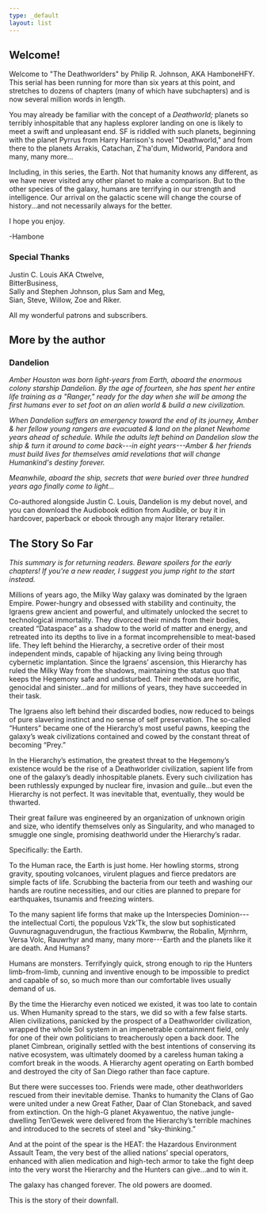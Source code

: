 ```yaml
---
type: _default
layout: list
---
```


## Welcome!

Welcome to "The Deathworlders" by Philip R. Johnson, AKA HamboneHFY. This serial has been running for more than six years at this point, and stretches to dozens of chapters (many of which have subchapters) and is now several million words in length.

You may already be familiar with the concept of a *Deathworld;* planets so terribly inhospitable that any hapless explorer landing on one is likely to meet a swift and unpleasant end. SF is riddled with such planets, beginning with the planet Pyrrus from Harry Harrison's novel "Deathworld," and from there to the planets Arrakis, Catachan, Z'ha'dum, Midworld, Pandora and many, many more...

Including, in this series, the Earth. Not that humanity knows any different, as we have never visited any other planet to make a comparison. But to the other species of the galaxy, humans are terrifying in our strength and intelligence. Our arrival on the galactic scene will change the course of history...and not necessarily always for the better.

I hope you enjoy.

-Hambone

### Special Thanks

Justin C. Louis AKA Ctwelve,    
BitterBusiness,    
Sally and Stephen Johnson, plus Sam and Meg,    
Sian, Steve, Willow, Zoe and Riker.

All my wonderful patrons and subscribers.

## More by the author

### Dandelion

*Amber Houston was born light-years from Earth, aboard the enormous colony starship Dandelion. By the age of fourteen, she has spent her entire life training as a "Ranger," ready for the day when she will be among the first humans ever to set foot on an alien world & build a new civilization.*

*When Dandelion suffers an emergency toward the end of its journey, Amber & her fellow young rangers are evacuated & land on the planet Newhome years ahead of schedule. While the adults left behind on Dandelion slow the ship & turn it around to come back---in eight years---Amber & her friends must build lives for themselves amid revelations that will change Humankind's destiny forever.*

*Meanwhile, aboard the ship, secrets that were buried over three hundred years ago finally come to light...*

Co-authored alongside Justin C. Louis, Dandelion is my debut novel, and you can download the Audiobook edition from Audible, or buy it in hardcover, paperback or ebook through any major literary retailer.

## The Story So Far
*This summary is for returning readers. Beware spoilers for the early chapters! If you're a new reader, I suggest you jump right to the start instead.*

Millions of years ago, the Milky Way galaxy was dominated by the Igraen Empire. Power-hungry and obsessed with stability and continuity, the Igraens grew ancient and powerful, and ultimately unlocked the secret to technological immortality. They divorced their minds from their bodies, created “Dataspace” as a shadow to the world of matter and energy, and retreated into its depths to live in a format incomprehensible to meat-based life. They left behind the Hierarchy, a secretive order of their most independent minds, capable of hijacking any living being through cybernetic implantation. Since the Igraens’ ascension, this Hierarchy has ruled the Milky Way from the shadows, maintaining the status quo that keeps the Hegemony safe and undisturbed. Their methods are horrific, genocidal and sinister...and for millions of years, they have succeeded in their task.

The Igraens also left behind their discarded bodies, now reduced to beings of pure slavering instinct and no sense of self preservation. The so-called “Hunters” became one of the Hierarchy’s most useful pawns, keeping the galaxy’s weak civilizations contained and cowed by the constant threat of becoming “Prey.”

In the Hierarchy’s estimation, the greatest threat to the Hegemony’s existence would be the rise of a Deathworlder civilization, sapient life from one of the galaxy’s deadly inhospitable planets. Every such civilization has been ruthlessly expunged by nuclear fire, invasion and guile...but even the Hierarchy is not perfect. It was inevitable that, eventually, they would be thwarted.

Their great failure was engineered by an organization of unknown origin and size, who identify themselves only as Singularity, and who managed to smuggle one single, promising deathworld under the Hierarchy’s radar.

Specifically: the Earth.

To the Human race, the Earth is just home. Her howling storms, strong gravity, spouting volcanoes, virulent plagues and fierce predators are simple facts of life. Scrubbing the bacteria from our teeth and washing our hands are routine necessities, and our cities are planned to prepare for earthquakes, tsunamis and freezing winters.

To the many sapient life forms that make up the Interspecies Dominion---the intellectual Corti, the populous Vzk’Tk, the slow but sophisticated Guvnuragnaguvendrugun, the fractious Kwmbwrw, the Robalin, Mjrnhrm, Versa Volc, Rauwrhyr and many, many more---Earth and the planets like it are death. And Humans?

Humans are monsters. Terrifyingly quick, strong enough to rip the Hunters limb-from-limb, cunning and inventive enough to be impossible to predict and capable of so, so much more than our comfortable lives usually demand of us.

By the time the Hierarchy even noticed we existed, it was too late to contain us. When Humanity spread to the stars, we did so with a few false starts. Alien civilizations, panicked by the prospect of a Deathworlder civilization, wrapped the whole Sol system in an impenetrable containment field, only for one of their own politicians to treacherously open a back door. The planet Cimbrean, originally settled with the best intentions of conserving its native ecosystem, was ultimately doomed by a careless human taking a comfort break in the woods. A Hierarchy agent operating on Earth bombed and destroyed the city of San Diego rather than face capture.

But there were successes too. Friends were made, other deathworlders rescued from their inevitable demise. Thanks to humanity the Clans of Gao were united under a new Great Father, Daar of Clan Stoneback, and saved from extinction. On the high-G planet Akyawentuo, the native jungle-dwelling Ten’Gewek were delivered from the Hierarchy’s terrible machines and introduced to the secrets of steel and “sky-thinking.”

And at the point of the spear is the HEAT: the Hazardous Environment Assault Team, the very best of the allied nations’ special operators, enhanced with alien medication and high-tech armor to take the fight deep into the very worst the Hierarchy and the Hunters can give...and to win it.

The galaxy has changed forever. The old powers are doomed.

This is the story of their downfall.
